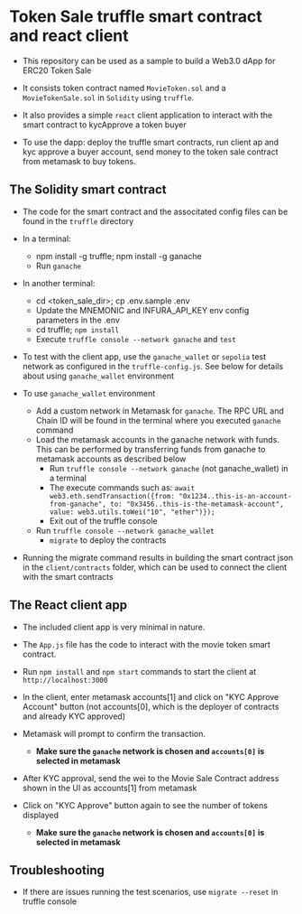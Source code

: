 # Token Sale truffle smart contract and react client

* This repository can be used as a sample to build a Web3.0 dApp for ERC20 Token Sale

* It consists token contract named `MovieToken.sol` and a `MovieTokenSale.sol` in `Solidity` using `truffle`.

* It also provides a simple `react` client application to interact with the smart contract to kycApprove a token buyer

* To use the dapp: deploy the truffle smart contracts, run client ap and kyc approve a buyer account, send money to the token sale contract from metamask to buy tokens.

## The Solidity smart contract

* The code for the smart contract and the associtated config files can be found in the `truffle` directory

* In a terminal:
  * npm install -g truffle; npm install -g ganache
  * Run `ganache`

* In another terminal:
  * cd <token_sale_dir>; cp  .env.sample  .env
  * Update the MNEMONIC and INFURA_API_KEY env config parameters in the .env
  * cd truffle;  `npm install`
  * Execute `truffle console --network ganache` and `test`

* To test with the client app, use the `ganache_wallet` or `sepolia` test network as configured in the `truffle-config.js`. See below for details about using `ganache_wallet` environment

* To use `ganache_wallet` environment
  * Add a custom network in Metamask for `ganache`. The RPC URL and Chain ID will be found in the terminal where you executed `ganache` command
  * Load the metamask accounts in the ganache network with funds. This can be performed by transferring funds from ganache to metamask accounts as described below
    * Run `truffle console --network ganache` (not ganache_wallet) in a terminal
    * The execute commands such as: `await web3.eth.sendTransaction({from: "0x1234..this-is-an-account-from-ganache", to: "0x3456..this-is-the-metamask-account", value: web3.utils.toWei("10", "ether")});`
    * Exit out of the truffle console
  * Run `truffle console --network ganache_wallet`
    * `migrate` to deploy the contracts

* Running the migrate command results in building the smart contract json in the `client/contracts` folder, which can be used to connect the client with the smart contracts

## The React client app

* The included client app is very minimal in nature.

* The `App.js` file has the code to interact with the movie token smart contract. 

* Run `npm install` and `npm start` commands to start the client at `http://localhost:3000`

* In the client, enter metamask accounts[1] and click on "KYC Approve Account" button (not accounts[0], which is the deployer of contracts and already KYC approved)

* Metamask will prompt to confirm the transaction.
  * **Make sure the `ganache` network is chosen and `accounts[0]` is selected in metamask**

* After KYC approval, send the wei to the Movie Sale Contract address shown in the UI as accounts[1] from metamask

* Click on "KYC Approve" button again to see the number of tokens displayed
  * **Make sure the `ganache` network is chosen and `accounts[0]` is selected in metamask**

## Troubleshooting
  * If there are issues running the test scenarios, use `migrate --reset` in truffle console


